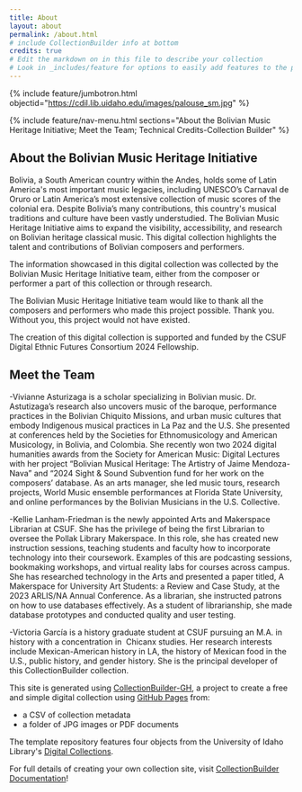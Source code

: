 ```yaml
---
title: About
layout: about
permalink: /about.html
# include CollectionBuilder info at bottom
credits: true
# Edit the markdown on in this file to describe your collection
# Look in _includes/feature for options to easily add features to the page
---
```


{% include feature/jumbotron.html objectid="https://cdil.lib.uidaho.edu/images/palouse_sm.jpg" %}

{% include feature/nav-menu.html sections="About the Bolivian Music Heritage Initiative; Meet the Team; Technical Credits-Collection Builder" %}

## About the Bolivian Music Heritage Initiative

Bolivia, a South American country within the Andes, holds some of Latin America's most important music legacies, including UNESCO’s Carnaval de Oruro or Latin America’s most extensive collection of music scores of the colonial era. Despite Bolivia’s many contributions, this country's musical traditions and culture have been vastly understudied. The Bolivian Music Heritage Initiative aims to expand the visibility, accessibility, and research on Bolivian heritage classical music. This digital collection highlights the talent and contributions of Bolivian composers and performers.

The information showcased in this digital collection was collected by the Bolivian Music Heritage Initiative team, either from the composer or performer a part of this collection or through research. 

The Bolivian Music Heritage Initiative team would like to thank all the composers and performers who made this project possible. Thank you. Without you, this project would not have existed.

The creation of this digital collection is supported and funded by the CSUF Digital Ethnic Futures Consortium 2024 Fellowship.

## Meet the Team

-Vivianne Asturizaga is a scholar specializing in Bolivian music. Dr. Astutizaga’s research also uncovers music of the baroque, performance practices in the Bolivian Chiquito Missions, and urban music cultures that embody Indigenous musical practices in La Paz and the U.S. She presented at conferences held by the Societies for Ethnomusicology and American Musicology, in Bolivia, and Colombia. She recently won two 2024 digital humanities awards from the Society for American Music: Digital Lectures with her project “Bolivian Musical Heritage: The Artistry of Jaime Mendoza-Nava” and “2024 Sight & Sound Subvention fund for her work on the composers’ database. As an arts manager, she led music tours, research projects, World Music ensemble performances at Florida State University, and online performances by the Bolivian Musicians in the U.S. Collective.

-Kellie Lanham-Friedman is the newly appointed Arts and Makerspace Librarian at CSUF. She has the privilege of being the first Librarian to oversee the Pollak Library Makerspace. In this role, she has created new instruction sessions, teaching students and faculty how to incorporate technology into their coursework. Examples of this are podcasting sessions, bookmaking workshops, and virtual reality labs for courses across campus. She has researched technology in the Arts and presented a paper titled, A Makerspace for University Art Students: a Review and Case Study, at the 2023 ARLIS/NA Annual Conference. As a librarian, she instructed patrons on how to use databases effectively. As a student of librarianship, she made database prototypes and conducted quality and user testing.

-Victoria García is a history graduate student at CSUF pursuing an M.A. in history with a concentration in  Chicanx studies. Her research interests include Mexican-American history in LA, the history of Mexican food in the U.S., public history, and gender history. She is the principal developer of this CollectionBuilder collection. 



This site is generated using [CollectionBuilder-GH](https://collectionbuilding.github.io/gh/), a project to create a free and simple digital collection using [GitHub Pages](https://pages.github.com/) from: 

- a CSV of collection metadata
- a folder of JPG images or PDF documents

The template repository features four objects from the University of Idaho Library's [Digital Collections](https://www.lib.uidaho.edu/digital). 

For full details of creating your own collection site, visit [CollectionBuilder Documentation](https://collectionbuilder.github.io/cb-docs/)!
